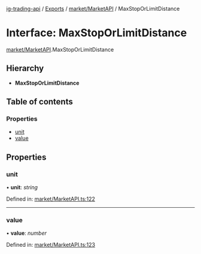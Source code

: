 [ig-trading-api](../README.md) / [Exports](../modules.md) / [market/MarketAPI](../modules/market_marketapi.md) / MaxStopOrLimitDistance

# Interface: MaxStopOrLimitDistance

[market/MarketAPI](../modules/market_marketapi.md).MaxStopOrLimitDistance

## Hierarchy

- **MaxStopOrLimitDistance**

## Table of contents

### Properties

- [unit](market_marketapi.maxstoporlimitdistance.md#unit)
- [value](market_marketapi.maxstoporlimitdistance.md#value)

## Properties

### unit

• **unit**: _string_

Defined in: [market/MarketAPI.ts:122](https://github.com/bennycode/ig-trading-api/blob/76cc822/src/market/MarketAPI.ts#L122)

---

### value

• **value**: _number_

Defined in: [market/MarketAPI.ts:123](https://github.com/bennycode/ig-trading-api/blob/76cc822/src/market/MarketAPI.ts#L123)
